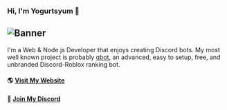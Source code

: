 ### Hi, I'm Yogurtsyum 👋
![Banner](https://i.gyazo.com/ed64a157b676b4c75d6f86197c4991b4.png)  
---
I'm a Web & Node.js Developer that enjoys creating Discord bots. My most well known project is probably [qbot](https://github.com/yogurtsyum/qbot), an advanced, easy to setup, free, and unbranded Discord-Roblox ranking bot.

#### 🌎 [Visit My Website](https://lengo.dev)
#### 💬 [Join My Discord](https://lengo.dev/discord)
